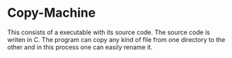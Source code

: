 # Copy-Machine

This consists of a executable with its source code. The source code is writen in C. The program can copy any kind of file from one directory to the other and in this process one can easily rename it.

